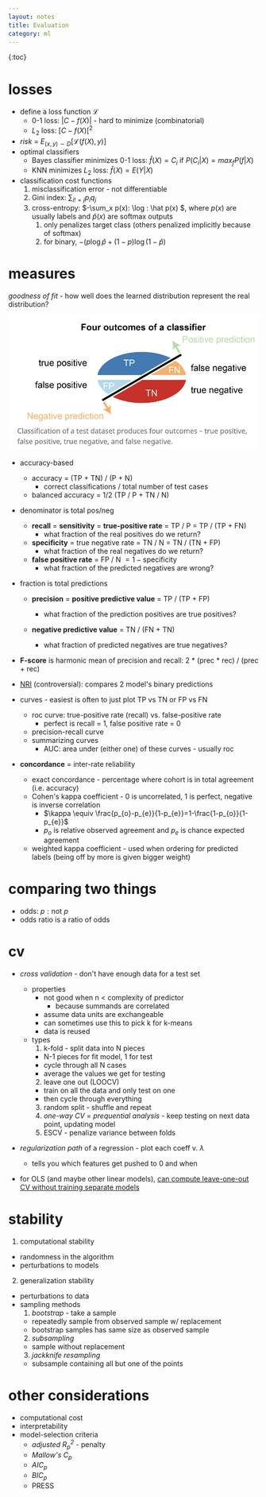 ```yaml
---
layout: notes
title: Evaluation
category: ml
---
```


{:toc}

# losses

- define a loss function $\mathcal{L}$
  - 0-1 loss: $\vert C-f(X)\vert$  - hard to minimize (combinatorial)
  - $L_2$ loss: $[C-f(X)[^2$
- *risk* = $E_{(x,y)\sim D}[\mathcal L(f(X), y) ]$
- optimal classifiers
  - Bayes classifier minimizes 0-1 loss: $\hat{f}(X)=C_i$ if $P(C_i\vert X)=max_f P(f\vert X)$
  - KNN minimizes $L_2$ loss: $\hat{f}(X)=E(Y\vert X)$ 
- classification cost functions
  1. misclassification error - not differentiable
  2. Gini index: $\sum_{i != j} p_i q_j$
  3. cross-entropy: $-\sum_x p(x)\: \log \: \hat p(x) $, where $p(x)$ are usually labels and $\hat p(x)$ are softmax outputs
     1. only penalizes target class (others penalized implicitly because of softmax)
     2. for binary, $- (p \log \hat p + (1-p) \log (1-\hat p)$

# measures

*goodness of fit* - how well does the learned distribution represent the real distribution?

![Screen Shot 2019-06-30 at 8.27.56 PM](../assets/eval_metrics.png)

- accuracy-based
  - accuracy = (TP + TN) / (P + N)
    - correct classifications / total number of test cases
  - balanced accuracy = 1/2 (TP / P + TN / N)
- denominator is total pos/neg
  - **recall** = **sensitivity** =  **true-positive rate** = TP / P = TP / (TP + FN)
    - what fraction of the real positives do we return?
  - **specificity** = true negative rate = TN / N = TN / (TN + FP)
    - what fraction of the real negatives do we return?
  - **false positive rate** = FP / N $= 1 - \text{specificity}$
    - what fraction of the predicted negatives are wrong?
- fraction is total predictions
  - **precision** = **positive predictive value** = TP / (TP + FP)
    - what fraction of the prediction positives are true positives?

  - **negative predictive value** = TN / (FN + TN)
    - what fraction of predicted negatives are true negatives?
- **F-score** is harmonic mean of precision and recall: 2 * (prec * rec) / (prec + rec)
- [NRI](https://en.wikipedia.org/wiki/Net_reclassification_improvement) (controversial): compares 2 model's binary predictions
- curves - easiest is often to just plot TP vs TN or FP vs FN

  - roc curve: true-positive rate (recall) vs. false-positive rate
    - perfect is recall = 1, false positive rate = 0
  - precision-recall curve
  - summarizing curves
    - AUC: area under (either one) of these curves - usually roc
- **concordance** = inter-rate reliability
   - exact concordance - percentage where cohort is in total agreement (i.e. accuracy)
   - Cohen's kappa coefficient - 0 is uncorrelated, 1 is perfect, negative is inverse correlation
      - $\kappa \equiv \frac{p_{o}-p_{e}}{1-p_{e}}=1-\frac{1-p_{o}}{1-p_{e}}$
      - $p_o$ is relative observed agreement and $p_e$ is chance expected agreement
   - weighted kappa coefficient - used when ordering for predicted labels (being off by more is given bigger weight)

# comparing two things

- odds: $p : \text{not }p$
- odds ratio is a ratio of odds

# cv

- *cross validation* - don't have enough data for a test set
  - properties
    - not good when n < complexity of predictor
      - because summands are correlated
    - assume data units are exchangeable
    - can sometimes use this to pick k for k-means
    - data is reused
  - types
    1. k-fold - split data into N pieces
      - N-1 pieces for fit model, 1 for test
      - cycle through all N cases
      - average the values we get for testing
    2. leave one out (LOOCV)
      - train on all the data and only test on one
      - then cycle through everything
    3. random split - shuffle and repeat
    4. *one-way CV* = *prequential analysis* - keep testing on next data point, updating model
    5. ESCV - penalize variance between folds
- *regularization path* of a regression - plot each coeff v. $\lambda$
  
  - tells you which features get pushed to 0 and when
- for OLS (and maybe other linear models), [can compute leave-one-out CV without training separate models](https://robjhyndman.com/hyndsight/crossvalidation/)

# stability
1. computational stability
  - randomness in the algorithm
  - perturbations to models
2. generalization stability
  - perturbations to data
  - sampling methods
    1. *bootstrap* - take a sample
      - repeatedly sample from observed sample w/ replacement
      - bootstrap samples has same size as observed sample
    2. *subsampling*
      - sample without replacement
    3. *jackknife resampling*
      - subsample containing all but one of the points

# other considerations

- computational cost
- interpretability
- model-selection criteria
  - *adjusted $R^2_p$* - penalty 
  - *Mallow's $C_p$*
  - *$AIC_p$*
  - *$BIC_p$*
  - PRESS